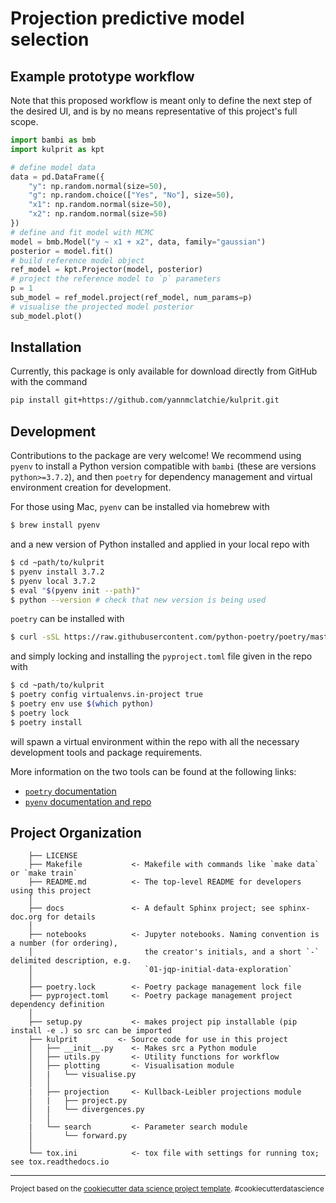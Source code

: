 # Projection predictive model selection

## Example prototype workflow

Note that this proposed workflow is meant only to define the next step of the desired UI, and is by no means representative of this project's full scope.

```python
import bambi as bmb
import kulprit as kpt

# define model data
data = pd.DataFrame({
    "y": np.random.normal(size=50),
    "g": np.random.choice(["Yes", "No"], size=50),
    "x1": np.random.normal(size=50),
    "x2": np.random.normal(size=50)
})
# define and fit model with MCMC
model = bmb.Model("y ~ x1 + x2", data, family="gaussian")
posterior = model.fit()
# build reference model object
ref_model = kpt.Projector(model, posterior)
# project the reference model to `p` parameters
p = 1
sub_model = ref_model.project(ref_model, num_params=p)
# visualise the projected model posterior
sub_model.plot()
```

## Installation

Currently, this package is only available for download directly from GitHub with the command
```bash
pip install git+https://github.com/yannmclatchie/kulprit.git
```

## Development

Contributions to the package are very welcome! We recommend using `pyenv` to install a Python version compatible with `bambi` (these are versions `python>=3.7.2`), and then `poetry` for dependency management and virtual environment creation for development.

For those using Mac, `pyenv` can be installed via homebrew with
```bash
$ brew install pyenv
```
and a new version of Python installed and applied in your local repo with
```bash
$ cd ~path/to/kulprit
$ pyenv install 3.7.2
$ pyenv local 3.7.2
$ eval "$(pyenv init --path)"
$ python --version # check that new version is being used
```

`poetry` can be installed with
```bash
$ curl -sSL https://raw.githubusercontent.com/python-poetry/poetry/master/get-poetry.py | python -
```
and simply locking and installing the `pyproject.toml` file given in the repo with
```bash
$ cd ~path/to/kulprit
$ poetry config virtualenvs.in-project true
$ poetry env use $(which python)
$ poetry lock
$ poetry install
```
will spawn a virtual environment within the repo with all the necessary development tools and package requirements.

More information on the two tools can be found at the following links:
- [`poetry` documentation](https://python-poetry.org/)
- [`pyenv` documentation and repo](https://github.com/pyenv/pyenv)

## Project Organization

```
    ├── LICENSE
    ├── Makefile           <- Makefile with commands like `make data` or `make train`
    ├── README.md          <- The top-level README for developers using this project
    │
    ├── docs               <- A default Sphinx project; see sphinx-doc.org for details
    │
    ├── notebooks          <- Jupyter notebooks. Naming convention is a number (for ordering),
    │                         the creator's initials, and a short `-` delimited description, e.g.
    │                         `01-jqp-initial-data-exploration`
    │
    ├── poetry.lock        <- Poetry package management lock file
    ├── pyproject.toml     <- Poetry package management project dependency definition
    │
    ├── setup.py           <- makes project pip installable (pip install -e .) so src can be imported
    ├── kulprit         <- Source code for use in this project
    │   ├── __init__.py    <- Makes src a Python module
    │   ├── utils.py       <- Utility functions for workflow
    │   ├── plotting       <- Visualisation module
    │   |   └── visualise.py
    │   │
    |   ├── projection     <- Kullback-Leibler projections module
    │   |   ├── project.py
    │   |   └── divergences.py
    │   │
    |   └── search         <- Parameter search module
    │       └── forward.py
    │
    └── tox.ini            <- tox file with settings for running tox; see tox.readthedocs.io
```

---
<p><small>Project based on the <a target="_blank" href="https://drivendata.github.io/cookiecutter-data-science/">cookiecutter data science project template</a>. #cookiecutterdatascience</small></p>
